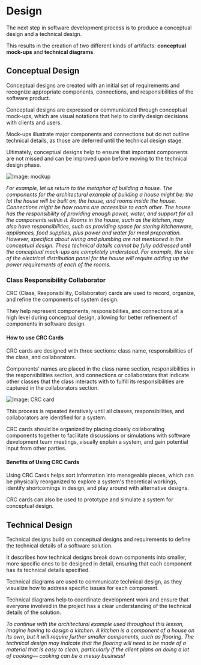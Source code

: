 # Design

The next step in software development process is to produce a conceptual design and a technical design. 

This results in the creation of two different kinds of artifacts: **conceptual mock-ups** and **technical diagrams**.

## Conceptual Design

Conceptual designs are created with an initial set of requirements and recognize appropriate components, connections, and responsibilities of the software product.

Conceptual designs are expressed or communicated through conceptual mock-ups, which are visual notations that help to clarify design decisions with clients and users.

Mock-ups illustrate major components and connections but do not outline technical details, as those are deferred until the technical design stage.

Ultimately, conceptual designs help to ensure that important components are not missed and can be improved upon before moving to the technical design phase.

![Image: mockup](https://balsamiq.com/assets/wireframes/mytunez.gif)

*For example, let us return to the metaphor of building a house. The components for the architectural example of building a house might be: the lot the house will be built on, the house, and rooms inside the house. Connections might be how rooms are accessible to each other. The house has the responsibility of providing enough power, water, and support for all the components within it. Rooms in the house, such as the kitchen, may also have responsibilities, such as providing space for storing kitchenware, appliances, food supplies, plus power and water for meal preparation. However, specifics about wiring and plumbing are not mentioned in the conceptual design. These technical details cannot be fully addressed until the conceptual mock-ups are completely understood. For example, the size of the electrical distribution panel for the house will require adding up the power requirements of each of the rooms.*


### Class Responsibility Collaborator

CRC (Class, Responsibility, Collaborator) cards are used to record, organize, and refine the components of system design.

They help represent components, responsibilities, and connections at a high level during conceptual design, allowing for better refinement of components in software design. 


#### How to use CRC Cards

CRC cards are designed with three sections: class name, responsibilities of the class, and collaborators.

Components' names are placed in the class name section, responsibilities in the responsibilities section, and connections or collaborators that indicate other classes that the class interacts with to fulfill its responsibilities are captured in the collaborators section.

![Image: CRC card](https://media.springernature.com/lw685/springer-static/image/chp%3A10.1007%2F978-1-4842-4206-3_23/MediaObjects/470826_1_En_23_Figa_HTML.jpg)

This process is repeated iteratively until all classes, responsibilities, and collaborators are identified for a system.

CRC cards should be organized by placing closely collaborating components together to facilitate discussions or simulations with software development team meetings, visually explain a system, and gain potential input from other parties.


#### Benefits of Using CRC Cards

Using CRC Cards helps sort information into manageable pieces, which can be physically reorganized to explore a system's theoretical workings, identify shortcomings in design, and play around with alternative designs. 

CRC cards can also be used to prototype and simulate a system for conceptual design.



## Technical Design

Technical designs build on conceptual designs and requirements to define the technical details of a software solution.

It describes how technical designs break down components into smaller, more specific ones to be designed in detail, ensuring that each component has its technical details specified. 

Technical diagrams are used to communicate technical design, as they visualize how to address specific issues for each component. 

Technical diagrams help to coordinate development work and ensure that everyone involved in the project has a clear understanding of the technical details of the solution.

*To continue with the architectural example used throughout this lesson, imagine having to design a kitchen. A kitchen is a component of a house on its own, but it will require further smaller components, such as flooring. The technical design may indicate that the flooring will need to be made of a material that is easy to clean, particularly if the client plans on doing a lot of cooking— cooking can be a messy business!*
